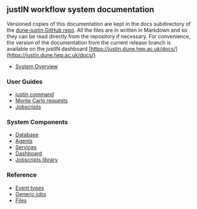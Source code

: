 ## justIN workflow system documentation

Versioned copies of this documentation are kept in the docs subdirectory
of the [dune-justin GitHub repo](https://github.com/DUNE/dune-justin/). All the
files are in written in Markdown and so they can be read directly from the 
repository
if necessary. For convenience, the version of the documentation from the 
current release branch is available on the justIN dashboard
[https://justin.dune.hep.ac.uk/docs/](https://justin.dune.hep.ac.uk/docs/)

- [System Overview](overview.md)

### User Guides

- [justin command](justin_command.md)
- [Monte Carlo requests](monte_carlo.md)
- [Jobscripts](jobscripts.md)

### System Components

- [Database](database.md)
- [Agents](agents.md)
- [Services](services.md)
- [Dashboard](dashboard.md)
- [Jobscripts library](jobscripts_library.md)

### Reference 

- [Event types](event_types.md)
- [Generic jobs](generic_jobs.md)
- [Files](files.md)
